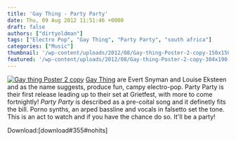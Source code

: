 ```yaml
---
title: 'Gay Thing - Party Party'
date: Thu, 09 Aug 2012 11:51:46 +0000
draft: false
authors: ["dirtyoldman"]
tags: ["Electro Pop", "Gay Thing", "Party Party", "south africa"]
categories: ["Music"]
thumbnail: '/wp-content/uploads/2012/08/Gay-thing-Poster-2-copy-150x150.jpg'
featured: '/wp-content/uploads/2012/08/Gay-thing-Poster-2-copy-304x190.jpg'
---
```


[![](/wp-content/uploads/2012/08/Gay-thing-Poster-2-copy1-671x1024.jpg "Gay thing Poster 2 copy")](/2012/08/09/gay-thing-party-party/gay-thing-poster-2-copy-2/) [Gay Thing](https://soundcloud.com/gaything) are Evert Snyman and Louise Eksteen and as the name suggests, produce fun, campy electro-pop. Party Party is their first release leading up to their set at Grietfest, with more to come fortnightly! _Party Party_ is described as a pre-coital song and it definetly fits the bill. Porno synths, an arped bassline and vocals in falsetto set the tone. This is an act to watch and if you have the chance do so. It'll be a party!

Download:\[download#355#nohits\]

